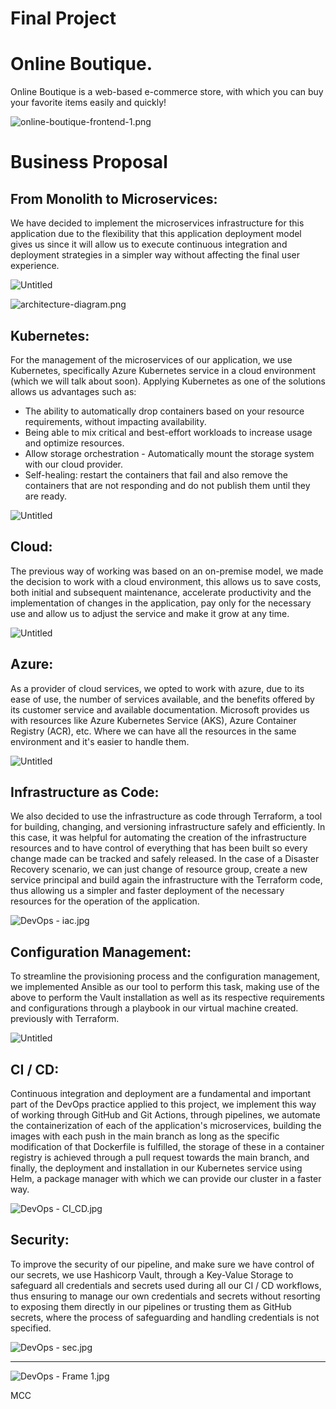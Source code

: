 # Final Project

# Online Boutique.

Online Boutique is a web-based e-commerce store, with which you can buy your favorite items easily and quickly!

![online-boutique-frontend-1.png](img/online-boutique-frontend-1.png)

# Business Proposal

## From Monolith to Microservices:

We have decided to implement the microservices infrastructure for this application due to the flexibility that this application deployment model gives us since it will allow us to execute continuous integration and deployment strategies in a simpler way without affecting the final user experience.

![Untitled](img/Untitled.png)

![architecture-diagram.png](img/architecture-diagram.png)

## Kubernetes:

For the management of the microservices of our application, we use Kubernetes, specifically Azure Kubernetes service in a cloud environment (which we will talk about soon).
Applying Kubernetes as one of the solutions allows us advantages such as:

- The ability to automatically drop containers based on your resource requirements, without impacting availability.
- Being able to mix critical and best-effort workloads to increase usage and optimize resources.
- Allow storage orchestration - Automatically mount the storage system with our cloud provider.
- Self-healing: restart the containers that fail and also remove the containers that are not responding and do not publish them until they are ready.

![Untitled](img/Untitled%201.png)

## Cloud:

The previous way of working was based on an on-premise model, we made the decision to work with a cloud environment, this allows us to save costs, both initial and subsequent maintenance, accelerate productivity and the implementation of changes in the application, pay only for the necessary use and allow us to adjust the service and make it grow at any time.

![Untitled](img/Untitled%202.png)

## Azure:

As a provider of cloud services, we opted to work with azure, due to its ease of use, the number of services available, and the benefits offered by its customer service and available documentation. Microsoft provides us with resources like Azure Kubernetes Service (AKS), Azure Container Registry (ACR), etc. Where we can have all the resources in the same environment and it's easier to handle them.

![Untitled](img/Untitled%203.png)

## Infrastructure as Code:

We also decided to use the infrastructure as code through Terraform, a tool for building, changing, and versioning infrastructure safely and efficiently. In this case, it was helpful for automating the creation of the infrastructure resources and to have control of everything that has been built so every change made can be tracked and safely released. In the case of a Disaster Recovery scenario, we can just change of resource group, create a new service principal and build again the infrastructure with the Terraform code, thus allowing us a simpler and faster deployment of the necessary resources for the operation of the application.

![DevOps - iac.jpg](img/DevOps_-_iac.jpg)

## Configuration Management:

To streamline the provisioning process and the configuration management, we implemented Ansible as our tool to perform this task, making use of the above to perform the Vault installation as well as its respective requirements and configurations through a playbook in our virtual machine created. previously with Terraform.

![Untitled](img/Untitled%204.png)

## CI / CD:

Continuous integration and deployment are a fundamental and important part of the DevOps practice applied to this project, we implement this way of working through GitHub and Git Actions, through pipelines, we automate the containerization of each of the application's microservices, building the images with each push in the main branch as long as the specific modification of that Dockerfile is fulfilled, the storage of these in a container registry is achieved through a pull request towards the main branch, and finally, the deployment and installation in our Kubernetes service using Helm, a package manager with which we can provide our cluster in a faster way.

![DevOps - CI_CD.jpg](img/DevOps_-_CI_CD.jpg)

## Security:

To improve the security of our pipeline, and make sure we have control of our secrets, we use Hashicorp Vault, through a Key-Value Storage to safeguard all credentials and secrets used during all our CI / CD workflows, thus ensuring to manage our own credentials and secrets without resorting to exposing them directly in our pipelines or trusting them as GitHub secrets, where the process of safeguarding and handling credentials is not specified.

![DevOps - sec.jpg](img/DevOps_-_sec.jpg)

---

![DevOps - Frame 1.jpg](img/DevOps_-_Frame_1.jpg)

MCC
